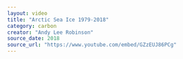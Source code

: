 ```yaml
---
layout: video
title: "Arctic Sea Ice 1979-2018"
category: carbon
creator: "Andy Lee Robinson"
source_date: 2018
source_url: "https://www.youtube.com/embed/GZzEUJ86PCg"
---
```

